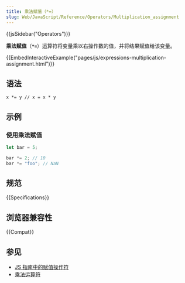 ```yaml
---
title: 乘法赋值（*=）
slug: Web/JavaScript/Reference/Operators/Multiplication_assignment
---
```


{{jsSidebar("Operators")}}

**乘法赋值**（**`*=`**）运算符将变量乘以右操作数的值，并将结果赋值给该变量。

{{EmbedInteractiveExample("pages/js/expressions-multiplication-assignment.html")}}

## 语法

```js-nolint
x *= y // x = x * y
```

## 示例

### 使用乘法赋值

```js
let bar = 5;

bar *= 2; // 10
bar *= "foo"; // NaN
```

## 规范

{{Specifications}}

## 浏览器兼容性

{{Compat}}

## 参见

- [JS 指南中的赋值操作符](/zh-CN/docs/Web/JavaScript/Guide/Expressions_and_operators#赋值运算符)
- [乘法运算符](/zh-CN/docs/Web/JavaScript/Reference/Operators/Multiplication)
